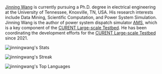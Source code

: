 [Jinning Wang](https://jinningwang.github.io/) is currently pursuing a Ph.D. degree in electrical engineering at the University of Tennessee, Knoxville, TN, USA.
His research interests include Data Mining, Scientific Computation, and Power System Simulation.
Jinning Wang is the author of power system dispatch simulator [AMS](https://github.com/CURENT/ams), which is a key component of the [CURENT Large-scale Testbed](https://github.com/CURENT/ltb).
He has been coordinating the development efforts for the [CURENT Large-scale Testbed](https://github.com/CURENT/ltb) since 2021.

![jinningwang's Stats](https://github-readme-stats.vercel.app/api?username=jinningwang&theme=dracula&show_icons=true&hide_border=true&count_private=false)

![jinningwang's Streak](https://github-readme-streak-stats.herokuapp.com/?user=jinningwang&theme=dracula&hide_border=true)

![jinningwang's Top Languages](https://github-readme-stats.vercel.app/api/top-langs/?username=jinningwang&theme=dracula&show_icons=true&hide_border=true&layout=compact)
